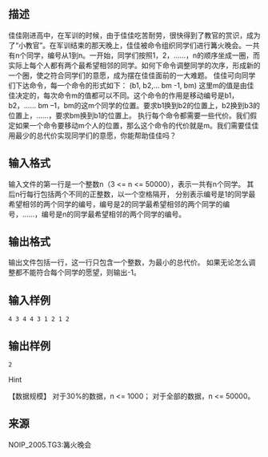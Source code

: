 ## 描述

佳佳刚进高中，在军训的时候，由于佳佳吃苦耐劳，很快得到了教官的赏识，成为了“小教官”。在军训结束的那天晚上，佳佳被命令组织同学们进行篝火晚会。一共有n个同学，编号从1到n。一开始，同学们按照1，2，……，n的顺序坐成一圈，而实际上每个人都有两个最希望相邻的同学。如何下命令调整同学的次序，形成新的一个圈，使之符合同学们的意愿，成为摆在佳佳面前的一大难题。 佳佳可向同学们下达命令，每一个命令的形式如下： (b1, b2,... bm -1, bm) 这里m的值是由佳佳决定的，每次命令m的值都可以不同。这个命令的作用是移动编号是b1，b2，…… bm –1，bm的这m个同学的位置。要求b1换到b2的位置上，b2换到b3的位置上，……，要求bm换到b1的位置上。 执行每个命令都需要一些代价。我们假定如果一个命令要移动m个人的位置，那么这个命令的代价就是m。我们需要佳佳用最少的总代价实现同学们的意愿，你能帮助佳佳吗？ 

## 输入格式

输入文件的第一行是一个整数n（3 <= n <= 50000），表示一共有n个同学。 其后n行每行包括两个不同的正整数，以一个空格隔开， 分别表示编号是1的同学最希望相邻的两个同学的编号，编号是2的同学最希望相邻的两个同学的编号，……，编号是n的同学最希望相邻的两个同学的编号。

## 输出格式

输出文件包括一行，这一行只包含一个整数，为最小的总代价。 如果无论怎么调整都不能符合每个同学的愿望，则输出-1。

## 输入样例

```plaintext
4 3 4 4 3 1 2 1 2 
```

## 输出样例

```plaintext
2
```

Hint

【数据规模】 对于30%的数据，n <= 1000； 对于全部的数据，n <= 50000。 

## 来源

NOIP_2005.TG3:篝火晚会

